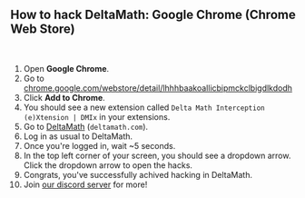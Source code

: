 ## How to hack DeltaMath: Google Chrome (Chrome Web Store)

<br>

1. Open **Google Chrome**.
2. Go to [chrome.google.com/webstore/detail/lhhhbaakoallicbipmckclbigdlkdodh](https://chrome.google.com/webstore/detail/delta-math-interception-e/lhhhbaakoallicbipmckclbigdlkdodh/)
3. Click **Add to Chrome**.
4. You should see a new extension called `Delta Math Interception (e)Xtension | DMIx` in your extensions.
5. Go to [DeltaMath](https://deltamath.com/app/student) (``deltamath.com``).
6. Log in as usual to DeltaMath.
7. Once you're logged in, wait ~5 seconds.
8. In the top left corner of your screen, you should see a dropdown arrow. Click the dropdown arrow to open the hacks.
9. Congrats, you've successfully achived hacking in DeltaMath.
10. Join [our discord server](https://dsc.gg/dxlta) for more!
